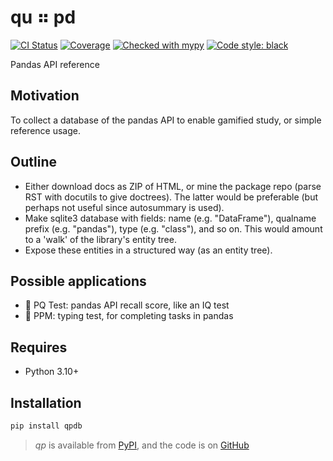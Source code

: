 # qu ⠶ pd

[![CI Status](https://github.com/qu-arx/qp/actions/workflows/master.yml/badge.svg)](https://github.com/qu-arx/qp/actions/workflows/master.yml)
[![Coverage](https://codecov.io/gh/qu-arx/qp/branch/master/graph/badge.svg)](https://codecov.io/github/qu-arx/qp)
[![Checked with mypy](http://www.mypy-lang.org/static/mypy_badge.svg)](http://mypy-lang.org)
[![Code style: black](https://img.shields.io/badge/code%20style-black-000000.svg)](https://github.com/psf/black)

Pandas API reference

## Motivation

To collect a database of the pandas API to enable gamified study,
or simple reference usage.

## Outline

- Either download docs as ZIP of HTML, or mine the package repo (parse RST with docutils to give
  doctrees). The latter would be preferable (but perhaps not useful since autosummary is used).
- Make sqlite3 database with fields: name (e.g. "DataFrame"), qualname prefix (e.g. "pandas"), type
  (e.g. "class"), and so on. This would amount to a 'walk' of the library's entity tree.
- Expose these entities in a structured way (as an entity tree).

## Possible applications

- 🐼 PQ Test: pandas API recall score, like an IQ test
- 🐼 PPM: typing test, for completing tasks in pandas

## Requires

- Python 3.10+

## Installation

```sh
pip install qpdb
```

> _qp_ is available from [PyPI](https://pypi.org/project/qpdb), and
> the code is on [GitHub](https://github.com/qu-arx/qp)
